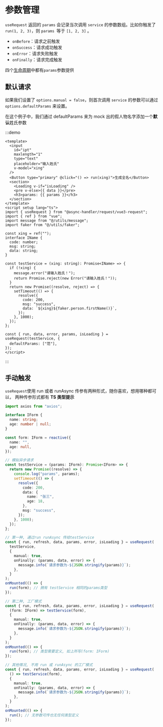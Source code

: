 # 参数管理

`useRequest` 返回的 `params` 会记录当次调用 `service` 的参数数组。比如你触发了 `run(1, 2, 3)`，则 `params `等于 `[1, 2, 3]` 。

- `onBefore`：请求之前触发
- `onSuccess`：请求成功触发
- `onError`：请求失败触发
- `onFinally`：请求完成触发

四个[生命周期](./lifecycle.md)中都有`params`参数提供

## 默认请求

如果我们设置了 `options.manual = false`，则首次调用 `service` 的参数可以通过 `options.defaultParams` 来设置。

在这个例子中，我们通过 defaultParams 来为 mock 出的假人物名字添加一个**默认**姓氏参数

:::demo

```vue
<template>
  <input
    id="ipt"
    maxlength="1"
    type="text"
    placeholder="输入姓氏"
    v-model="xing"
  />
  <Button type="primary" @click="() => run(xing)">生成全名</Button>
  <section>
    <Loading v-if="isLoading" />
    <pre v-else>{{ data }}</pre>
    <h3>params: {{ params }}</h3>
  </section>
</template>
<script setup lang="ts">
import { useRequest } from "@async-handler/request/vue3-request";
import { ref } from "vue";
import message from "@/utils/message";
import faker from "@/utils/faker";

const xing = ref("");
interface IName {
  code: number;
  msg: string;
  data: string;
}

const testService = (xing: string): Promise<IName> => {
  if (!xing) {
    message.error("请输入姓氏！");
    return Promise.reject(new Error("请输入姓氏！"));
  }
  return new Promise((resolve, reject) => {
    setTimeout(() => {
      resolve({
        code: 200,
        msg: "success",
        data: `${xing}${faker.person.firstName()}`,
      });
    }, 1000);
  });
};

const { run, data, error, params, isLoading } = useRequest(testService, {
  defaultParams: ["范"],
});
</script>
```

:::

## 手动触发

`useRequest`使用 run 或者 runAsync 传参有两种形式，随你喜欢，想用哪种都可以， 两种传参形式都有 **TS 类型提示**

```ts
import axios from "axios";

interface IForm {
  name: string;
  age: number | null;
}

const form: IForm = reactive({
  name: "",
  age: null,
});

// 模拟异步请求
const testService = (params: IForm): Promise<IForm> => {
  return new Promise((resolve) => {
    console.log("params", params);
    setTimeout(() => {
      resolve({
        code: 200,
        data: {
          name: "张三",
          age: 18,
        },
        msg: "success",
      });
    }, 1000);
  });
};

// 第一种, 通过run runAsync 传给testService
const { run, refresh, data, params, error, isLoading } = useRequest(
  testService,
  {
    manual: true,
    onFinally: (params, data, error) => {
      message.info(`请求参数为-${JSON.stringify(params)}`);
    },
  }
);
onMounted(() => {
  run(form); // 拥有 testService 相同的params类型
});

// 第二种, 工厂模式
const { run, refresh, data, params, error, isLoading } = useRequest(
  (form: IForm) => testService(form),
  {
    manual: true,
    onFinally: (params, data, error) => {
      message.info(`请求参数为-${JSON.stringify(params)}`);
    },
  }
);
onMounted(() => {
  run(form); // 类型需要定义, 如上所写(form: IForm)
});

// 其他情况, 不用 run 或 runAsync 的工厂模式
const { run, refresh, data, params, error, isLoading } = useRequest(
  () => testService(form),
  {
    manual: true,
    onFinally: (params, data, error) => {
      message.info(`请求参数为-${JSON.stringify(params)}`);
    },
  }
);
onMounted(() => {
  run(); // 无参数可传也无任何类型定义
});
```
